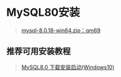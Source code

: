 <!--
 * @Description: MySQL80安装
 * @label: 数据库 mysql
 * @Date: 2020-01-13 09:46:16
 * @LastEditors  : phoebus
 * @LastEditTime : 2020-01-13 09:48:33
 -->

# MySQL80安装

> [mysql-8.0.18-win64.zip：qm69](https://pan.baidu.com/s/1B3mcefpmPKU0dijGqWo2AQ)

## 推荐可用安装教程

> [MySQL8.0 下载安装启动(Windows10)](https://www.cnblogs.com/mingmingcome/p/11025253.html)
